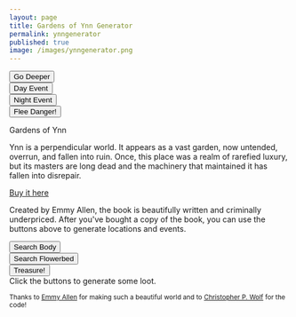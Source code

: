 ```yaml
---
layout: page
title: Gardens of Ynn Generator
permalink: ynngenerator
published: true
image: /images/ynngenerator.png
---
```

<div class="row">
  <div class="col-xl-3 col-md-6 tightSpacing buttonWrapper"><button class="btn btn-primary btn-lg" onclick="buttonDeeper()">Go Deeper</button></div>
  <div class="col-xl-3 col-md-6 tightSpacing buttonWrapper"><button class="btn btn-primary btn-lg" onclick="dayEvent()">Day Event</button></div>
  <div class="col-xl-3 col-md-6 tightSpacing buttonWrapper"><button class="btn btn-primary btn-lg" onclick="nightEvent()">Night Event</button></div>
  <div class="col-xl-3 col-md-6 tightSpacing buttonWrapper"><button class="btn btn-primary btn-lg" onclick="buttonFlee()">Flee Danger!</button></div>
</div>

<p class="tightSpacing" id="eventText"></p>

<div class="container generatorCard">
  <div class="row pastRecords">
    <div class="col-xl-12 col-md-12 h4 tightSpacing" id="pastLocations"></div>
  </div>
  <div class="row">
    <div class="col-xl-6 col-md-12" style="border-right: 1px solid var(--border-color);">
      <div class="tightSpacing h3" id="locationTitle">Gardens of Ynn</div>
      <p id="locationDesc">Ynn is a perpendicular world. It appears as a vast garden, now untended, overrun, and fallen into ruin. Once, this place was a realm of rarefied luxury, but its masters are long dead and the machinery that maintained it has fallen into disrepair.</p>
    </div>
    <div class="col-xl-6 col-md-12">
      <div class="tightSpacing h3" id="detailTitle"><a href="https://www.drivethrurpg.com/product/237544/The-Gardens-Of-Ynn">Buy it here</a></div>
      <p id="detailDesc">Created by Emmy Allen, the book is beautifully written and criminally underpriced. After you've bought a copy of the book, you can use the buttons above to generate locations and events.</p>
    </div>
  </div>
</div>

<div class="row">
  <div class="col-xl-3 col-md-12 tightSpacing buttonWrapper"><button class="btn btn-primary btn-lg" onclick="searchBody()">Search Body</button></div>
  <div class="col-xl-6 col-md-12 tightSpacing buttonWrapper"><button class="btn btn-primary btn-lg" onclick="searchFlowerbed()">Search Flowerbed</button></div>
  <div class="col-xl-3 col-md-12 tightSpacing buttonWrapper"><button class="btn btn-primary btn-lg" onclick="findTreasure()">Treasure!</button></div>
</div>

<div class="container generatorCard">
  <div class="row">
    <div class="col tightSpacing h4" id="lootBox">Click the buttons to generate some loot.</div>
  </div>
</div>

<small>Thanks to <a href="https://www.patreon.com/EmmyCavegirlAllen/overview/">Emmy Allen</a> for making such a beautiful world and to <a href="http://chrispwolf.com/">Christopher P. Wolf</a> for the code!</small>

<script>

var currentLayer = -1;
var ynn;

var xmlhttp = new XMLHttpRequest();
xmlhttp.onreadystatechange = function() {
  if (this.readyState == 4 && this.status == 200) {
    ynn = JSON.parse(this.responseText);
  }
};
xmlhttp.open("GET", "/ynn.json", true);
xmlhttp.send(); 

function buttonDeeper(){
  currentLayer++;
  document.getElementById("pastLocations").innerHTML = document.getElementById("pastLocations").innerHTML + document.getElementById("locationTitle").innerHTML + ", " + document.getElementById("detailTitle").innerHTML + "<br>";
  goDeeper();
}

function buttonFlee(){
  currentLayer = currentLayer + Math.floor(Math.random() * 4);
  document.getElementById("pastLocations").innerHTML = document.getElementById("pastLocations").innerHTML + document.getElementById("locationTitle").innerHTML + ", " + document.getElementById("detailTitle").innerHTML + "<br>?. The PCs fled, they are lost<br>";
  goDeeper();
}

function goDeeper() {
  /*increase to the next Layer*/
  var nextLocation = Math.floor(Math.random() * 20) + currentLayer;
  var nextDetail = Math.floor(Math.random() * 20) + currentLayer;

  /*var nextLocation = currentLayer;
  var nextDetail = currentLayer;
  Add to the list of past locations*/


  document.getElementById("eventText").innerHTML = "";

  switch (true) {
    case (nextLocation >= 34):
      nextLocation = 34;
      document.getElementById("locationDesc").innerHTML = ynn.locations[nextLocation].description;
      break;
    default:
      document.getElementById("locationDesc").innerHTML = ynn.locations[nextLocation].description;
  }

  switch (true) {
    case (nextDetail >= 34):
      nextDetail = 34;
      document.getElementById("locationDesc").innerHTML = ynn.details[nextDetail].description;
      break;
    default:
      document.getElementById("detailDesc").innerHTML = ynn.details[nextDetail].description;
  }

  document.getElementById("locationTitle").innerHTML = currentLayer + ". " + ynn.locations[nextLocation].title + " <small>pg " + ynn.locations[nextLocation].page + "</small>";
  document.getElementById("detailTitle").innerHTML = ynn.details[nextDetail].title + " <small>pg " + ynn.details[nextDetail].page + "</small>";
}

function dayEvent() {
  var nextEvent = Math.floor(Math.random() * ynn.events.length);
  var eventDescription = ynn.events[nextEvent].description;
  var encounters = "<br>";

  for (i = 0; i < ynn.events[nextEvent].encounters; i++) {
    var depth20 = Math.floor(Math.random() * 20) + currentLayer;

    if (depth20 >= 35) {
      var depth20 = Math.floor(Math.random() * 20) + Math.floor(Math.random() * 10) + 1 + Math.floor(Math.random() * 6) - 2;
    }

    var nextEncounter = ynn.dayEncounters[depth20];

    encounters = encounters + "<br><strong>" +
      nextEncounter.title + " </strong> <small>pg " + nextEncounter.page + "</small> <br> " +
      nextEncounter.description + " <br> <i>" + nextEncounter.stats + "</i><br>";
  }

  document.getElementById("eventText").innerHTML = "<hr class=\"tightSpacing\"><h3  class=\"tightSpacing\">Day Event</h3>" + eventDescription + encounters;
}

function nightEvent() {
  var nextEvent = Math.floor(Math.random() * ynn.events.length);
  var eventDescription = ynn.events[nextEvent].description;
  var encounters = "<br>";

  for (i = 0; i < ynn.events[nextEvent].encounters; i++) {
    var depth20 = Math.floor(Math.random() * 20) + currentLayer;

    if (depth20 >= 34) {
      var depth20 = Math.floor(Math.random() * 20) + Math.floor(Math.random() * 10) + 1 + Math.floor(Math.random() * 6) - 2;
    }

    var nextEncounter = ynn.nightEncounters[depth20];

    encounters = encounters + "<br><strong>" +
      nextEncounter.title + " </strong> <small>pg " + nextEncounter.page + "</small> <br> " +
      nextEncounter.description + " <br> <i>" + nextEncounter.stats + "</i><br>";
  }

  document.getElementById("eventText").innerHTML = "<hr class=\"tightSpacing\"><h3  class=\"tightSpacing\">Night Event</h3>" + eventDescription + encounters;
}

function searchBody() {
  document.getElementById("lootBox").innerHTML = ynn.searchBody[Math.floor(Math.random() * ynn.searchBody.length)];
}

function searchFlowerbed() {
  document.getElementById("lootBox").innerHTML = ynn.searchFlowerbed[Math.floor(Math.random() * ynn.searchFlowerbed.length)];
}

function findTreasure() {
  var treasureRoll = Math.floor(Math.random() * 20) + currentLayer;
  switch (true) {
    case (treasureRoll < 0):
      document.getElementById("lootBox").innerHTML = ynn.treasure[0];
    break;
    case (treasureRoll >= 34):
      document.getElementById("lootBox").innerHTML = ynn.treasure[Math.floor(Math.random() * 20) + Math.floor(Math.random() * 10) + 1 + Math.floor(Math.random() * 6) - 2] + "<br>" + ynn.treasure[Math.floor(Math.random() * 20) + Math.floor(Math.random() * 10) + 1 + Math.floor(Math.random() * 6) - 2] + "<br>" + ynn.treasure[Math.floor(Math.random() * 20) + Math.floor(Math.random() * 10) + 1 + Math.floor(Math.random() * 6) - 2];
      break;
    default:
      document.getElementById("lootBox").innerHTML = ynn.treasure[treasureRoll];
  }
}

</script>